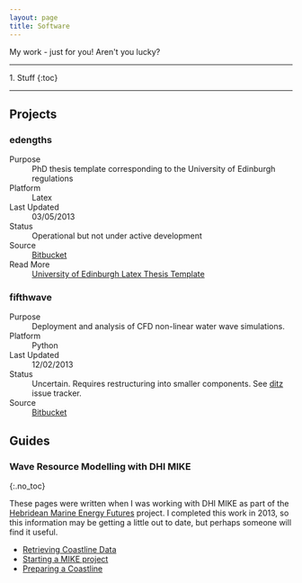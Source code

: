 ```yaml
---
layout: page
title: Software
---
```


<p class="page-message">
  My work - just for you! Aren't you lucky?
</p>

<hr>
1. Stuff
{:toc}
<hr>

## Projects

<h3 class="project-title">edengths</h3>

<dl class="definition-group">
  <dt>Purpose</dt>
  <dd>
  PhD thesis template corresponding to the University of Edinburgh regulations
  </dd>
  <dt>Platform</dt>
  <dd>Latex</dd>
  <dt>Last Updated</dt>
  <dd>03/05/2013</dd>
  <dt>Status</dt>
  <dd>Operational but not under active development</dd>
  <dt>Source</dt>
  <dd><a href="https://bitbucket.org/topper/edengths">Bitbucket</a></dd>
  <dt>Read More</dt>
  <dd><a href="./edengths">University of Edinburgh Latex Thesis Template</a></dd>
</dl>

<h3 class="project-title">fifthwave</h3>

<dl class="definition-group">
  <dt>Purpose</dt>
  <dd>
  Deployment and analysis of CFD non-linear water wave simulations.
  </dd>
  <dt>Platform</dt>
  <dd>Python</dd>
  <dt>Last Updated</dt>
  <dd>12/02/2013</dd>
  <dt>Status</dt>
  <dd>Uncertain. Requires restructuring into smaller components. See <a href="./fifthwave-ditz">ditz</a> issue tracker.</dd>
  <dt>Source</dt>
  <dd><a href="https://bitbucket.org/topper/fifthwave">Bitbucket</a></dd>
</dl>

## Guides

### Wave Resource Modelling with DHI MIKE
{:.no_toc}

These pages were written when I was working with DHI MIKE as part of the
[Hebridean Marine Energy Futures](http://www.hebmarine.com/) project.
I completed this work in 2013, so this information may be getting a
little out to date, but perhaps someone will find it useful.

* [Retrieving Coastline Data](./MIKE-retrieve-coastline-data)
* [Starting a MIKE project](./MIKE-start-project)
* [Preparing a Coastline](./MIKE-data-preparation)





